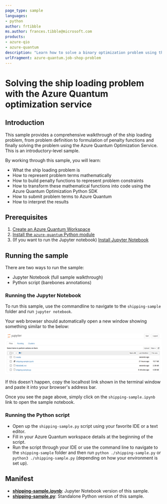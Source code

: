 ```yaml
---
page_type: sample
languages:
- python
author: frtibble
ms.author: frances.tibble@microsoft.com
products:
- azure-qio
- azure-quantum
description: "Learn how to solve a binary optimization problem using the Azure Quantum optimization service"
urlFragment: azure-quantum.job-shop-problem
---
```


# Solving the ship loading problem with the Azure Quantum optimization service

## Introduction

This sample provides a comprehensive walkthrough of the ship loading problem, from problem definition to formulation of penalty functions and finally solving the problem using the Azure Quantum Optimization Service. This is an introductory-level sample.

By working through this sample, you will learn:

- What the ship loading problem is
- How to represent problem terms mathematically
- How to build penalty functions to represent problem constraints
- How to transform these mathematical functions into code using the Azure Quantum Optimization Python SDK
- How to submit problem terms to Azure Quantum
- How to interpret the results

## Prerequisites

1. [Create an Azure Quantum Workspace](https://docs.microsoft.com/azure/quantum/optimization-install-sdk)
2. [Install the `azure-quantum` Python module](https://docs.microsoft.com/azure/quantum/optimization-install-sdk)
3. (If you want to run the Jupyter notebook) [Install Jupyter Notebook](https://jupyter.org/install)

## Running the sample

There are two ways to run the sample:

- Jupyter Notebook (full sample walkthrough)
- Python script (barebones annotations)

### Running the Jupyter Notebook

To run this sample, use the commandline to navigate to the `shipping-sample` folder and run `jupyter notebook`.

Your web browser should automatically open a new window showing something similar to the below:

![Jupyter Notebook landing page](./media/jupyter-homepage.png)

If this doesn't happen, copy the localhost link shown in the terminal window and paste it into your browser's address bar.

Once you see the page above, simply click on the `shipping-sample.ipynb` link to open the sample notebook.

### Running the Python script

- Open up the `shipping-sample.py` script using your favorite IDE or a text editor.
- Fill in your Azure Quantum workspace details at the beginning of the script.
- Run the script through your IDE or use the command line to navigate to the `shipping-sample` folder and then run `python ./shipping-sample.py` or `python3 ./shipping-sample.py` (depending on how your environment is set up).

## Manifest

- **[shipping-sample.ipynb](https://github.com/microsoft/qio-samples/blob/main/samples/ship-loading/shipping-sample.ipynb)**: Jupyter Notebook version of this sample.
- **[shipping-sample.py](https://github.com/microsoft/qio-samples/blob/main/samples/ship-loading/shipping-sample.py)**: Standalone Python version of this sample.
